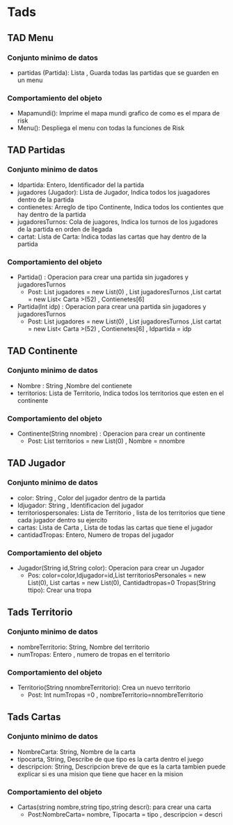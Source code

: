 # Tads

## TAD Menu
### Conjunto minimo de datos
- partidas (Partida): Lista <Partida>, Guarda todas las partidas que se guarden en un menu
### Comportamiento del objeto
- Mapamundi(): Imprime el mapa mundi grafico de como es el mpara de risk
- Menu(): Despliega el menu con todas la funciones de Risk
  
## TAD Partidas
### Conjunto minimo de datos
- Idpartida: Entero, Identificador del la partida 
- jugadores (Jugador): Lista de Jugador, Indica todos los juagadores dentro de la partida
- contienetes: Arreglo de tipo Continente, Indica todos los contientes que hay dentro de la partida
- jugadoresTurnos: Cola de juagores, Indica los turnos de los jugadores de la partida en orden de llegada
- cartat: Lista de Carta: Indica todas las cartas que hay dentro de la partida
### Comportamiento del objeto
- Partida() : Operacion para crear una partida sin jugadores y jugadoresTurnos 
   - Post:  List<Jugador> jugadores = new List<Jugador>(0) , List<Stack> jugadoresTurnos ,List<Carta> cartat = new List< Carta >(52) , Contienetes[6]
-  Partida(Int idp) : Operacion para crear una partida sin jugadores y jugadoresTurnos 
   - Post:  List<Jugador> jugadores = new List<Jugador>(0) , List<Stack> jugadoresTurnos ,List<Carta> cartat = new List< Carta >(52) , Contienetes[6] , Idpartida = idp
## TAD Continente
### Conjunto minimo de datos
- Nombre : String ,Nombre del contienete
- territorios: Lista de Territorio, Indica todos los territorios que esten en el continente
### Comportamiento del objeto
- Continente(String nnombre) : Operacion para crear un continente
   - Post: List<Territorio> territorios = new List<Territorio>(0) , Nombre = nnombre
## TAD Jugador
### Conjunto minimo de datos
- color: String , Color del jugador dentro de la partida
- Idjugador: String , Identificacion del jugador
- territoriospersonales: Lista de Territorio , lista de los territorios que tiene cada jugador dentro su ejercito
- cartas: Lista de Carta , Lista de todas las cartas que tiene el jugador
- cantidadTropas: Entero, Numero de tropas del jugador
### Comportamiento del objeto
- Jugador(String id,String color): Operacion para crear un Jugador
  - Pos: color=color,Idjugador=id,List<Territorio> territoriosPersonales = new List<Territorio>(0), List<Carta> cartas = new List<Carta>(0), Cantidadtropas=0
Tropas(String ttipo): Crear una tropa 
## Tads Territorio
### Conjunto minimo de datos
- nombreTerritorio: String, Nombre del territorio
- numTropas: Entero , numero de tropas en el territorio
### Comportamiento del objeto
- Territorio(String nnombreTerritorio): Crea un nuevo territorio
    - Post: Int numTropas =0 , nombreTerritorio=nnombreTerritorio
## Tads Cartas
### Conjunto minimo de datos
- NombreCarta: String, Nombre de la carta 
- tipocarta, String, Describe de que tipo es la carta dentro el juego
- descripcion: String, Descripcion breve de que es la carta tambien puede explicar si es una mision que tiene que hacer en la mision 
### Comportamiento del objeto
- Cartas(string nombre,string tipo,string descri): para crear una carta
    - Post:NombreCarta= nombre, Tipocarta = tipo , descripcion = descri

